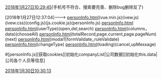 [2018年1月27日10:29:45](人员信息|问题)(手机号不符合、搜索要完善、删除bug删除反了)

[2018年1月27日12:37:04]--->
[personInfo.html](引入)(vue.min.js)(ivew.js)(ivew.css)(config.js)(js.cookie.js)(personInfo.js)
[personInfo.html](开始显示为none)
[personInfo.html](nav)(userType)(open,del,search)
[personInfo.html](表格)(columns，data)(chooseAll)
[personInfo.html](分页)(totalRecord,page.current,page.pageNum)(next)
[personInfo.html](对话框)(modal1|formValidate,,ruleValidate)
[personInfo.html](openState)(changeType)
[personInfo.html](footer)(loading)(cancel,upMessage)

#[personInfo.js][获取cookies][初始化companyList|公司数据][初始化this.data|公司各个人员等信息]

[2018年1月30日10:30:13](将文件托管到git|将修改的前端文件提交到后台)
